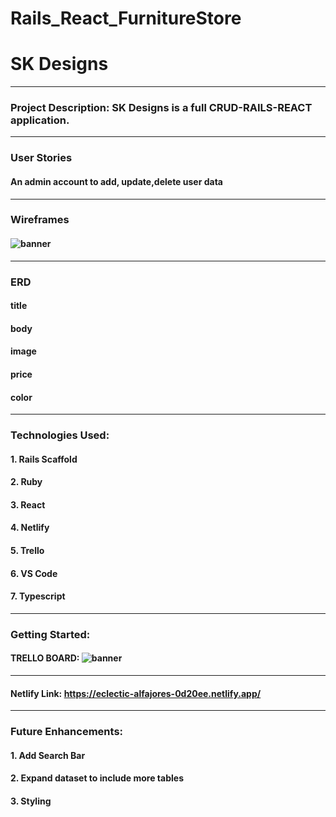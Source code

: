 
# Rails_React_FurnitureStore

# SK Designs
---

### Project Description:  SK Designs is a full CRUD-RAILS-REACT application. 

---

### User Stories 

#### An admin account to add, update,delete user data


---

### Wireframes
#### ![banner](./images/IMG_5689.jpg)

---

### ERD

#### title 
#### body
#### image 
#### price
#### color 

---

### Technologies Used:
#### 1. Rails Scaffold
#### 2. Ruby
#### 3. React
#### 4. Netlify
#### 5. Trello
#### 6. VS Code
#### 7. Typescript



---

### Getting Started: 
#### TRELLO BOARD: ![banner](./images/trello_rails.jpg)

---

#### Netlify Link: https://eclectic-alfajores-0d20ee.netlify.app/

---

### Future Enhancements: 
#### 1. Add Search Bar
#### 2. Expand dataset to include more tables
#### 3. Styling

